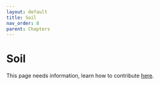 ```yaml
---
layout: default
title: Soil
nav_order: 8
parent: Chapters
---
```


# Soil

This page needs information, learn how to contribute [here](https://open-permaculture.com/CONTRIBUTING.html).